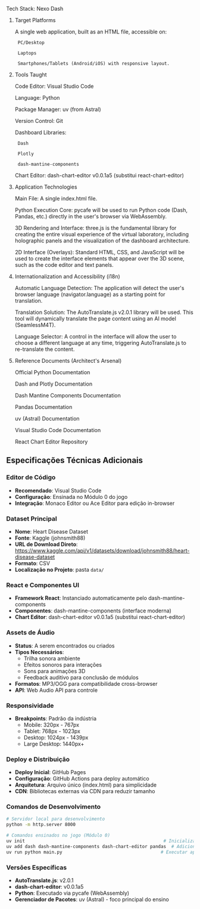 Tech Stack: Nexo Dash
1. Target Platforms

    A single web application, built as an HTML file, accessible on:

        PC/Desktop

        Laptops

        Smartphones/Tablets (Android/iOS) with responsive layout.

2. Tools Taught

    Code Editor: Visual Studio Code

    Language: Python

    Package Manager: uv (from Astral)

    Version Control: Git

    Dashboard Libraries:

        Dash

        Plotly

        dash-mantine-components

    Chart Editor: dash-chart-editor v0.0.1a5 (substitui react-chart-editor)

3. Application Technologies

    Main File: A single index.html file.

    Python Execution Core: pycafe will be used to run Python code (Dash, Pandas, etc.) directly in the user's browser via WebAssembly.

    3D Rendering and Interface: three.js is the fundamental library for creating the entire visual experience of the virtual laboratory, including holographic panels and the visualization of the dashboard architecture.

    2D Interface (Overlays): Standard HTML, CSS, and JavaScript will be used to create the interface elements that appear over the 3D scene, such as the code editor and text panels.

4. Internationalization and Accessibility (i18n)

    Automatic Language Detection: The application will detect the user's browser language (navigator.language) as a starting point for translation.

    Translation Solution: The AutoTranslate.js v2.0.1 library will be used. This tool will dynamically translate the page content using an AI model (SeamlessM4T).

    Language Selector: A control in the interface will allow the user to choose a different language at any time, triggering AutoTranslate.js to re-translate the content.

5. Reference Documents (Architect's Arsenal)

    Official Python Documentation

    Dash and Plotly Documentation

    Dash Mantine Components Documentation

    Pandas Documentation

    uv (Astral) Documentation

    Visual Studio Code Documentation

    React Chart Editor Repository

## Especificações Técnicas Adicionais

### Editor de Código
- **Recomendado**: Visual Studio Code
- **Configuração**: Ensinada no Módulo 0 do jogo
- **Integração**: Monaco Editor ou Ace Editor para edição in-browser

### Dataset Principal
- **Nome**: Heart Disease Dataset
- **Fonte**: Kaggle (johnsmith88)
- **URL de Download Direto**: https://www.kaggle.com/api/v1/datasets/download/johnsmith88/heart-disease-dataset
- **Formato**: CSV
- **Localização no Projeto**: pasta `data/`

### React e Componentes UI
- **Framework React**: Instanciado automaticamente pelo dash-mantine-components
- **Componentes**: dash-mantine-components (interface moderna)
- **Chart Editor**: dash-chart-editor v0.0.1a5 (substitui react-chart-editor)

### Assets de Áudio
- **Status**: A serem encontrados ou criados
- **Tipos Necessários**: 
  - Trilha sonora ambiente
  - Efeitos sonoros para interações
  - Sons para animações 3D
  - Feedback auditivo para conclusão de módulos
- **Formatos**: MP3/OGG para compatibilidade cross-browser
- **API**: Web Audio API para controle

### Responsividade
- **Breakpoints**: Padrão da indústria
  - Mobile: 320px - 767px
  - Tablet: 768px - 1023px  
  - Desktop: 1024px - 1439px
  - Large Desktop: 1440px+

### Deploy e Distribuição
- **Deploy Inicial**: GitHub Pages
- **Configuração**: GitHub Actions para deploy automático
- **Arquitetura**: Arquivo único (index.html) para simplicidade
- **CDN**: Bibliotecas externas via CDN para reduzir tamanho

### Comandos de Desenvolvimento
```bash
# Servidor local para desenvolvimento
python -m http.server 8000

# Comandos ensinados no jogo (Módulo 0)
uv init                                                    # Inicializar projeto Python
uv add dash dash-mantine-components dash-chart-editor pandas  # Adicionar dependências principais
uv run python main.py                                     # Executar aplicação Dash
```

### Versões Específicas
- **AutoTranslate.js**: v2.0.1
- **dash-chart-editor**: v0.0.1a5
- **Python**: Executado via pycafe (WebAssembly)
- **Gerenciador de Pacotes**: uv (Astral) - foco principal do ensino